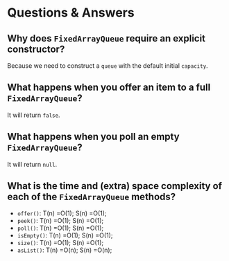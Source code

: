 # Questions & Answers

## Why does `FixedArrayQueue` require an explicit constructor?
Because we need to construct a `queue` with the default initial `capacity`.

## What happens when you offer an item to a full `FixedArrayQueue`?
It will return `false`.

## What happens when you poll an empty `FixedArrayQueue`?
It will return `null`.

## What is the time and (extra) space complexity of each of the `FixedArrayQueue` methods?
- `offer()`: T(n) =O(1); S(n) =O(1);
- `peek()`: T(n) =O(1); S(n) =O(1);
- `poll()`: T(n) =O(1); S(n) =O(1);
- `isEmpty()`: T(n) =O(1); S(n) =O(1);
- `size()`: T(n) =O(1); S(n) =O(1);
- `asList()`: T(n) =O(n); S(n) =O(n);
